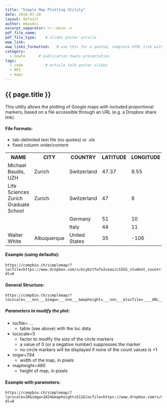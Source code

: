 ```yaml
---
title: "Simple Map Plotting Utility"
date: 2018-07-20
layout: default
author: mbaudis
excerpt_separator: <!--more-->
pdf_file_name:
pdf_file_type:    # slides poster article
www_link: 
www_links_formatted:   # use this for a quoted, complete HTML link with label '<a href="http://" target="_blank">...</a>'
category: 
  - howto      # publication howto presentation
tags: 
  - code          # article talk poster slides
  - API
  - maps
---
```


## {{ page.title }}

<!--  CONTENT  -->

This utility allows the plotting of Google maps with included proportional markers, based on a file accessible through an URL (e.g. a Dropbox share link).


<!--more-->


#### File Formats:

* tab-delimited text file (no quotes) or .xls
* fixed column order/content


<table>
<tr>
  <th>NAME</th>
  <th>CITY</th>
  <th>COUNTRY</th>
  <th>LATITUDE</th>
  <th>LONGITUDE</th>
  <th>COUNT</th>
  <th>LINK</th>
  <th>ICONLINK</th>
</tr>
<tr>
  <td>Michael Baudis, UZH</td>
  <td>Zurich</td>
  <td>Switzerland</td>
  <td>47.37</td>
  <td>8.55</td>
  <td>5</td>
  <td>http://www.imls.uzh.ch/research/baudis/</td>
  <td>http://progenetix.org/p/UZH_logo_80.png</td>
</tr>
<tr>
  <td>Life Sciences Zurich Graduate School</td>
  <td>Zurich</td>
  <td>Switzerland</td>
  <td>47</td><td>8</td>
  <td>307</td>
  <td>http://www.lszgs.ch</td>
  <td></td>
</tr>
<tr>
  <td> </td>
  <td> </td>
  <td>Germany</td>
  <td>51</td>
  <td>10</td>
  <td>217</td>
  <td> </td>
  <td> </td>
</tr>
<tr>
  <td> </td>
  <td> </td>
  <td>Italy</td>
  <td>44</td>
  <td>11</td>
  <td>75</td>
  <td> </td>
  <td> </td>
</tr>
<tr>
  <td>Walter White</td>
  <td>Albuquerque</td>
  <td>United States</td>
  <td>35</td>
  <td>-106</td>
  <td>2</td>
  <td>https://en.wikipedia.org/wiki/Breaking_Bad</td>
  <td> </td>
</tr>
</table>


#### Example (using defaults):

```
https://compbio.ch/simplemap/?locfile=https://www.dropbox.com/s/miybztfwfa2voau/LSZGS_student_countries.xls?dl=0
```

#### General Structure:

```
https://compbio.ch/simplemap/?locscale=___nnn___&imgw=___nnn___&mapheight=___nnn___&locfile=____URL____
```

##### Parameters to modify the plot:

* locfile= ...
    * table (see above) with the loc data
* locscale=5
    * factor to modify the size of the circle markers
    * a value of 0 (or a negative number) suppresses the marker
    * no circle markers will be displayed if none of the count values is >1
* imgw=794
    * width of the map, in pixels
* mapheight=480
    * height of map, in pixels
   

#### Example with parameters:

```
https://compbio.ch/simplemap/?locscale=20&imgw=1024&mapheight=512&locfile=https://www.dropbox.com/s/miybztfwfa2voau/LSZGS_student_countries.xls?dl=0
```
